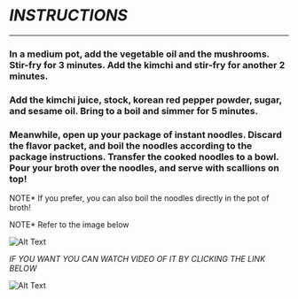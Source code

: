 # ***INSTRUCTIONS***

---
            

 ### In a medium pot, add the vegetable oil and the mushrooms. Stir-fry for 3 minutes. Add the kimchi and stir-fry for another 2 minutes.

### Add the kimchi juice, stock, korean red pepper powder, sugar, and sesame oil. Bring to a boil and simmer for 5 minutes.

### Meanwhile, open up your package of instant noodles. Discard the flavor packet, and boil the noodles according to the package instructions. Transfer the cooked noodles to a bowl. Pour your broth over the noodles, and serve with scallions on top!





NOTE* If you prefer, you can also boil the noodles directly in the pot of broth!


NOTE* Refer to the image below

   ![Alt Text](https://thewoksoflife.com/wp-content/uploads/2017/01/kimchi-ramen-5.jpg)


   *IF YOU WANT YOU CAN WATCH VIDEO OF IT BY CLICKING THE LINK BELOW*

 ![Alt Text](https://www.youtube.com/watch?v=zCy8X9H3TEs)


